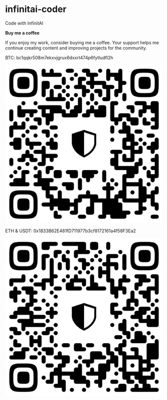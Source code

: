 # infinitai-coder
Code with InfinitAI


**Buy me a coffee**

If you enjoy my work, consider buying me a coffee. Your support helps me continue creating content and improving projects for the community.

BTC: bc1qqkr508m7ekxvjgrux6dxxrt474p6fytludfl2h

![alt text](https://github.com/Mohammadakhavan75/infinitai-coder/blob/main/assets/BTC.jpg)

ETH & USDT: 0x1833B62E481fD711977b3cf8172161a4f58F3Ea2

![alt text](https://github.com/Mohammadakhavan75/infinitai-coder/blob/main/assets/ETH.jpg)
